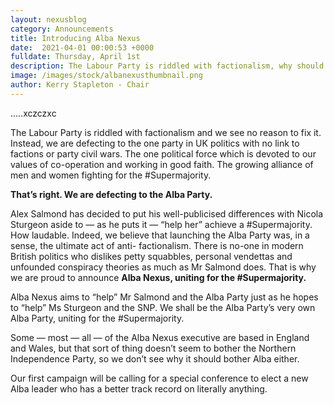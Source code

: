 ```yaml
---
layout: nexusblog
category: Announcements
title: Introducing Alba Nexus
date:  2021-04-01 00:00:53 +0000
fulldate: Thursday, April 1st
description: The Labour Party is riddled with factionalism, why should we stay?
image: /images/stock/albanexusthumbnail.png
author: Kerry Stapleton - Chair
---
```

.....xczczxc

The Labour Party is riddled with factionalism and we see no reason to fix it. Instead, we are defecting to the one party in UK politics with no link to factions or party civil wars. The one political force which is devoted to our values of co-operation and working in good faith. The growing alliance of men and women fighting for the #Supermajority.

<b> That’s right. We are defecting to the Alba Party. </b>

Alex Salmond has decided to put his well-publicised differences with Nicola Sturgeon aside to — as he puts it — “help her” achieve a #Supermajority. How laudable. Indeed, we believe that launching the Alba Party was, in a sense, the ultimate act of anti- factionalism. There is no-one in modern British politics who dislikes petty squabbles, personal vendettas and unfounded conspiracy theories as much as Mr Salmond does. That is why we are proud to announce <b>Alba Nexus, uniting for the #Supermajority.</b>

Alba Nexus aims to “help” Mr Salmond and the Alba Party just as he hopes to “help” Ms Sturgeon and the SNP. We shall be the Alba Party’s very own Alba Party, uniting for the #Supermajority.

Some — most — all — of the Alba Nexus executive are based in England and Wales, but that sort of thing doesn’t seem to bother the Northern Independence Party, so we don’t see why it should bother Alba either.

Our first campaign will be calling for a special conference to elect a new Alba leader who has a better track record on literally anything.
